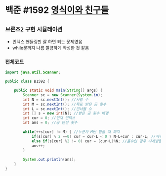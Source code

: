 # 백준 #1592 [영식이와 친구들](https://www.acmicpc.net/problem/1592)
`브론즈2` `구현` `시뮬레이션`
---
- 인덱스 핸들링만 잘 하면 되는 문제였음
- while문까지 나름 깔끔하게 작성한 것 같음

### 전체코드
```java
import java.util.Scanner;

public class B1592 {

	public static void main(String[] args) {
		Scanner sc = new Scanner(System.in);
		int N = sc.nextInt(); //사람 수
		int M = sc.nextInt(); //목표 받은 공 횟수
		int L = sc.nextInt(); //건너뛸 수
		int [] s = new int[N]; //받은 공 횟수 배열
		int cur = 0; //현재 인덱스
		int ans = 0; //공 던진 횟수
		
		while(++s[cur] != M) { //누군가 M번 받을 때 까지
			if(s[cur] % 2 ==0) cur = cur-L < 0 ? N-L+cur : cur-L; //짝수인 경우 반시계방향으로 L만큼 뜀
			else if(s[cur] %2 != 0) cur = (cur+L)%N; //홀수인 경우 시계방향으로 L만큼 뜀
			ans++;
		}
		
		System.out.println(ans);
	}
}

```
